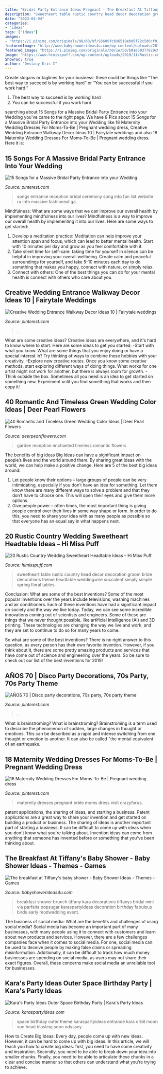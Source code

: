 ```yaml
---
title: "Bridal Party Entrance Ideas Pregnant - The Breakfast At Tiffany&#039;s Baby Shower"
description: "Sweetheart table rustic country head decor decoration groom bride decorations theme headtable weddingwire succulent simply simple spring floral tables"
date: "2023-01-04"
categories:
- "ideas"
tags: ["ideas"]
images:
- "https://i.pinimg.com/originals/98/60/9f/98609fcb86518eb85f72c5d0cf0108c3.jpg"
featuredImage: "http://www.babyshowerideas4u.com/wp-content/uploads/2014/02/2013-02-02-10.16.06_600x900.jpg"
featured_image: "https://i.pinimg.com/originals/b0/1e/50/b01e50377029c90b3001dea58e6029cf.jpg"
image: "https://www.himisspuff.com/wp-content/uploads/2019/11/Rustic-country-wedding-sweetheart-head-table-decoration-ideas-3.jpg"
ShowToc: true
author: "Destany Kris I"
---
```



Create slogans or taglines for your business: these could be things like “The best way to succeed is by working hard” or “You can be successful if you work hard.”
1. The best way to succeed is by working hard 
2. You can be successful if you work hard 

	

		
searching about 15 Songs for a Massive Bridal Party Entrance into your Wedding you've came to the right page. We have 8 Pics about 15 Songs for a Massive Bridal Party Entrance into your Wedding like 18 Maternity Wedding Dresses For Moms-To-Be | Pregnant wedding dress, Creative Wedding Entrance Walkway Decor Ideas 10 | Fairytale weddings and also 18 Maternity Wedding Dresses For Moms-To-Be | Pregnant wedding dress. Here it is:
		
    
## 15 Songs For A Massive Bridal Party Entrance Into Your Wedding

<img loading=lazy src="https://i.pinimg.com/originals/b0/1e/50/b01e50377029c90b3001dea58e6029cf.jpg" onerror="this.onerror=null;this.src='https://tse1.mm.bing.net/th?id=OIP.33nMPoUB_igvssbfSginrAHaPe&amp;pid=15.1';" alt="15 Songs for a Massive Bridal Party Entrance into your Wedding">

_Source: pinterest.com_

>songs entrance reception bridal ceremony song into fun list website ru info massive fashioneal ga. 

	

Mindfulness: What are some ways that we can improve our overall health by implementing mindfulness into our lives?
Mindfulness is a way to improve our overall health by implementing it into our lives. Here are some ways to get started: 
1. Develop a meditation practice: Meditation can help improve your attention span and focus, which can lead to better mental health. Start with 10 minutes per day and grow as you feel comfortable with it. 
2. Take silent time for self-care: taking time for yourself in silence can be helpful in improving your overall wellbeing. Create calm and peaceful surroundings for yourself, and take 5-10 minutes each day to do something that makes you happy, connect with nature, or simply relax. 
3. Connect with others: One of the best things you can do for your mental health is connect with others who care about you.

    
## Creative Wedding Entrance Walkway Decor Ideas 10 | Fairytale Weddings

<img loading=lazy src="https://i.pinimg.com/originals/0f/07/2f/0f072fa373e6f6fb0491775dff5ff6cd.jpg" onerror="this.onerror=null;this.src='https://tse3.mm.bing.net/th?id=OIP.bbYMHWJ2w-La7aDNj7EBfQHaLH&amp;pid=15.1';" alt="Creative Wedding Entrance Walkway Decor Ideas 10 | Fairytale weddings">

_Source: pinterest.com_

>. 

	

What are some creative ideas?
Creative ideas are everywhere, and it's hard to know where to start. Here are some ideas to get you started: 
-Start with what you know. What are some things that you enjoy doing or have a special interest in? Try thinking of ways to combine those hobbies with your creativity. 
-Explore new creative routes. Once you know some creative methods, start exploring different ways of doing things. What works for one artist might not work for another, but there is always room for growth. 
-Think outside the box. Sometimes all you need is an idea to get started on something new. Experiment until you find something that works and then copy it!

    
## 40 Romantic And Timeless Green Wedding Color Ideas | Deer Pearl Flowers

<img loading=lazy src="https://www.deerpearlflowers.com/wp-content/uploads/2015/06/Enchanted-Garden-Wedding-Reception.jpg" onerror="this.onerror=null;this.src='https://tse3.mm.bing.net/th?id=OIP.kuB79-rxB3HqbDHMJHslZgHaLI&amp;pid=15.1';" alt="40 Romantic and Timeless Green Wedding Color Ideas | Deer Pearl Flowers">

_Source: deerpearlflowers.com_

>garden reception enchanted timeless romantic flowers. 

	

The benefits of big ideas
Big Ideas can have a significant impact on people’s lives and the world around them. By sharing great ideas with the world, we can help make a positive change. Here are 5 of the best big ideas around: 
1. Let people know their options – large groups of people can be very intimidating, especially if you don’t have an idea for something. Let them know there are many different ways to solve a problem and that they don’t have to choose one. This will open their eyes and give them more options. 
2. Give people power – often times, the most important thing is giving people control over their lives in some way shape or form. In order to do this, you need to share your idea with as many people as possible so that everyone has an equal say in what happens next. 

    
## 20 Rustic Country Wedding Sweetheart Headtable Ideas – Hi Miss Puff

<img loading=lazy src="https://www.himisspuff.com/wp-content/uploads/2019/11/Rustic-country-wedding-sweetheart-head-table-decoration-ideas-3.jpg" onerror="this.onerror=null;this.src='https://tse2.mm.bing.net/th?id=OIP._Bi42yCRo0VfU8SzxZoTkwHaLG&amp;pid=15.1';" alt="20 Rustic Country Wedding Sweetheart Headtable Ideas – Hi Miss Puff">

_Source: himisspuff.com_

>sweetheart table rustic country head decor decoration groom bride decorations theme headtable weddingwire succulent simply simple spring floral tables. 

	

Conclusion: What are some of the best inventions?
Some of the most popular inventions over the years include televisions, washing machines and air conditioners. Each of these inventions have had a significant impact on society and the way we live today. 
Today, we can see some incredible innovations coming out of scientists and engineers. Some of these are things that we never thought possible, like artificial intelligence (AI) and 3D printing. These technologies are changing the way we live and work, and they are set to continue to do so for many years to come. 

So what are some of the best inventions? There is no right answer to this question, as every person has their own favorite invention. However, if you think about it, there are some pretty amazing products and services that have come out of science and engineering over the years. So be sure to check out our list of the best inventions for 2019!

    
## AÑOS 70 | Disco Party Decorations, 70s Party, 70s Party Theme

<img loading=lazy src="https://i.pinimg.com/originals/98/60/9f/98609fcb86518eb85f72c5d0cf0108c3.jpg" onerror="this.onerror=null;this.src='https://tse1.mm.bing.net/th?id=OIP.oGyGanwvceeWmbJiKW_COwHaLH&amp;pid=15.1';" alt="AÑOS 70 | Disco party decorations, 70s party, 70s party theme">

_Source: pinterest.com_

>. 

	

What is brainstroming?
What is brainstroming? Brainstroming is a term used to describe the phenomenon of sudden, large changes in thought or emotions. This can be described as a rapid and intense switching from one thought or emotion to another. It can also be called "the mental equivalent of an earthquake.

    
## 18 Maternity Wedding Dresses For Moms-To-Be | Pregnant Wedding Dress

<img loading=lazy src="https://i.pinimg.com/736x/5b/3a/da/5b3adaa8966f6c0c59e96acdee4cd356.jpg" onerror="this.onerror=null;this.src='https://tse3.mm.bing.net/th?id=OIP.g-eKoi8V3akQmF1b1tq4kgHaO0&amp;pid=15.1';" alt="18 Maternity Wedding Dresses For Moms-To-Be | Pregnant wedding dress">

_Source: pinterest.com_

>maternity dresses pregnant bride moms dress visit crazyforus. 

	

patent applications, the sharing of ideas, and starting a business. Patent applications are a great way to share your invention and get started on building a product or business. The sharing of ideas is another important part of starting a business. It can be difficult to come up with ideas when you don't know what you're talking about. Invention ideas can come from anything that someone has invented before or something that you've been thinking about.

    
## The Breakfast At Tiffany&#039;s Baby Shower - Baby Shower Ideas - Themes - Games

<img loading=lazy src="http://www.babyshowerideas4u.com/wp-content/uploads/2014/02/2013-02-02-10.16.06_600x900.jpg" onerror="this.onerror=null;this.src='https://tse4.mm.bing.net/th?id=OIP.V3HPHS-xPgd-y3Orl6M8FgHaLH&amp;pid=15.1';" alt="The breakfast at Tiffany&#039;s baby shower - Baby Shower Ideas - Themes - Games">

_Source: babyshowerideas4u.com_

>breakfast shower brunch tiffany kara decorations tiffanys bridal mini via parfaits popsugar karaspartyideas decoration birthday fabulous birds early modwedding event. 

	

The business of social media: What are the benefits and challenges of using social media?
Social media has become an important part of many businesses, with many people using it to connect with customers and learn about new products and services. However, there are a few challenges companies face when it comes to social media. For one, social media can be used to deceive people by making false claims or spreading misinformation. Additionally, it can be difficult to track how much money businesses are spending on social media, as users may not share their exact figures. Overall, these concerns make social media an unreliable tool for businesses.

    
## Kara&#039;s Party Ideas Outer Space Birthday Party | Kara&#039;s Party Ideas

<img loading=lazy src="http://karaspartyideas.com/wp-content/uploads/2018/07/Outer-Space-Birthday-Party-via-Karas-Party-Ideas-KarasPartyIdeas.com18.jpeg" onerror="this.onerror=null;this.src='https://tse1.mm.bing.net/th?id=OIP.DQ5oiVy6xXVBWLcqreoR8QHaHa&amp;pid=15.1';" alt="Kara&#039;s Party Ideas Outer Space Birthday Party | Kara&#039;s Party Ideas">

_Source: karaspartyideas.com_

>space birthday outer theme karaspartyideas entrance kara orbit moon sun head blasting soon odyssey. 

	

How to Create Big Ideas:
Every day, people come up with new ideas. However, it can be hard to come up with big ideas. In this article, we will teach you how to create big ideas. first, you need to have some creativity and inspiration. Secondly, you need to be able to break down your idea into smaller chunks. Finally, you need to be able to articulate these chunks in a clear and concise manner so that others can understand what you’re trying to achieve.

